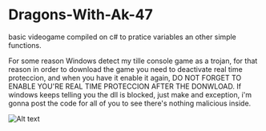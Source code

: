 # Dragons-With-Ak-47
basic videogame compiled on c# to pratice variables an other simple functions.

For some reason Windows detect my tille console game as a trojan, for that reason in order to download the game you need to deactivate real time proteccion, and when you have it enable it again, DO NOT FORGET TO ENABLE YOU'RE REAL TIME PROTECCION AFTER THE DONWLOAD.
If windows keeps telling you the dll is blocked, just make and exception, i'm gonna post the code for all of you to see there's nothing malicious inside.

![Alt text](https://media.discordapp.net/attachments/718629187006496888/1198638642927763556/image.png?ex=65bfa23a&is=65ad2d3a&hm=6cf3a3de0f6c1c3ec441b2debc0d08e479669b51af34b40ee7674fd6080f6c4a&=&format=webp&quality=lossless "a title")
